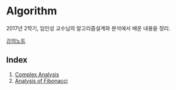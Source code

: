 # Algorithm
2017년 2학기, 임인성 교수님의 알고리즘설계와 분석에서 배운 내용을 정리.

[강의노트](https://www.dropbox.com/s/k75vym8r6wz6gzd/%EC%95%8C%EA%B3%A0%EB%A6%AC%EC%A6%98.pdf?dl=0)

## Index
1. [Complex Analysis](Complexity_Analysis.md)
2. [Analysis of Fibonacci](Analysis_of_Fibonacci)
